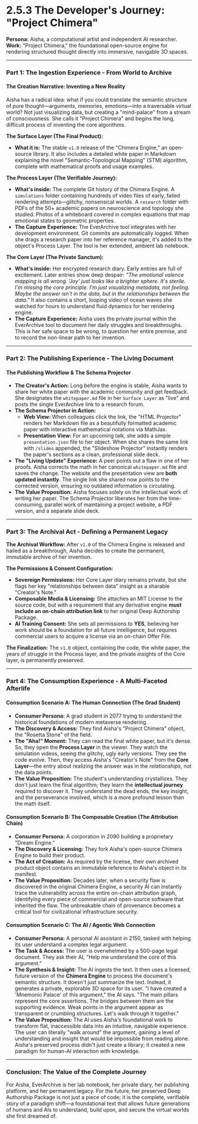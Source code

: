 # 2.5.3 The Developer's Journey: "Project Chimera"

**Persona:** Aisha, a computational artist and independent AI researcher.
**Work:** "Project Chimera," the foundational open-source engine for rendering structured thought directly into immersive, navigable 3D spaces.

---

### **Part 1: The Ingestion Experience - From World to Archive**

#### **The Creation Narrative: Inventing a New Reality**
Aisha has a radical idea: what if you could translate the semantic structure of pure thought—arguments, memories, emotions—into a traversable virtual world? Not just visualizing data, but creating a "mind-palace" from a stream of consciousness. She calls it "Project Chimera" and begins the long, difficult process of inventing the core algorithms.

**The Surface Layer (The Final Product):**
*   **What it is:** The stable `v1.0` release of the "Chimera Engine," an open-source library. It also includes a detailed white paper in Markdown explaining the novel "Semantic-Topological Mapping" (STM) algorithm, complete with mathematical proofs and usage examples.

**The Process Layer (The Verifiable Journey):**
*   **What's inside:** The complete Git history of the Chimera Engine. A `simulations` folder containing hundreds of video files of early, failed rendering attempts—glitchy, nonsensical worlds. A `research` folder with PDFs of the 50+ academic papers on neuroscience and topology she studied. Photos of a whiteboard covered in complex equations that map emotional states to geometric properties.
*   **The Capture Experience:** The EverArchive tool integrates with her development environment. Git commits are automatically logged. When she drags a research paper into her reference manager, it's added to the object's Process Layer. The tool is her extended, ambient lab notebook.

**The Core Layer (The Private Sanctum):**
*   **What's inside:** Her encrypted research diary. Early entries are full of excitement. Later entries show deep despair: *"The emotional valence mapping is all wrong. 'Joy' just looks like a brighter sphere. It's sterile. I'm missing the core principle. I'm just visualizing metadata, not *feeling*. Maybe the answer isn't in the data, but in the *relationships between* the data."* It also contains a short, looping video of ocean waves she watched for hours to understand fluid dynamics for her rendering engine.
*   **The Capture Experience:** Aisha uses the private journal within the EverArchive tool to document her daily struggles and breakthroughs. This is her safe space to be wrong, to question her entire premise, and to record the non-linear path to her invention.

---

### **Part 2: The Publishing Experience - The Living Document**

#### **The Publishing Workflow & The Schema Projector**
*   **The Creator's Action:** Long before the engine is stable, Aisha wants to share her white paper with the academic community and get feedback. She designates the `whitepaper.md` file in her `Surface Layer` as "live" and posts the single EverArchive link to a research forum.
*   **The Schema Projector in Action:**
    *   **Web View:** When colleagues click the link, the "HTML Projector" renders her Markdown file as a beautifully formatted academic paper with interactive mathematical notations via MathJax.
    *   **Presentation View:** For an upcoming talk, she adds a simple `presentation.json` file to her object. When she shares the same link with `/slides` appended, the "Slideshow Projector" instantly renders the paper's sections as a clean, professional slide deck.
*   **The "Living Update" Experience:** A peer points out a flaw in one of her proofs. Aisha corrects the math in her canonical `whitepaper.md` file and saves the change. The website and the presentation view are **both updated instantly**. The single link she shared now points to the corrected version, ensuring no outdated information is circulating.
*   **The Value Proposition:** Aisha focuses solely on the intellectual work of writing her paper. The Schema Projector liberates her from the time-consuming, parallel work of maintaining a project website, a PDF version, and a separate slide deck.

---

### **Part 3: The Archival Act - Defining a Permanent Legacy**

**The Archival Workflow:**
After `v1.0` of the Chimera Engine is released and hailed as a breakthrough, Aisha decides to create the permanent, immutable archive of her invention.

**The Permissions & Consent Configuration:**
*   **Sovereign Permissions:** Her Core Layer diary remains private, but she flags her key "relationships between data" insight as a sharable "Creator's Note."
*   **Composable Media & Licensing:** She attaches an MIT License to the source code, but with a requirement that any derivative engine **must include an on-chain attribution link** to her original Deep Authorship Package.
*   **AI Training Consent:** She sets all permissions to **YES**, believing her work should be a foundation for all future intelligence, but requires commercial users to acquire a license via an on-chain Offer File.

**The Finalization:**
The `v1.0` object, containing the code, the white paper, the years of struggle in the Process layer, and the private insights of the Core layer, is permanently preserved.

---

### **Part 4: The Consumption Experience - A Multi-Faceted Afterlife**

#### **Consumption Scenario A: The Human Connection (The Grad Student)**
*   **Consumer Persona:** A grad student in 2077 trying to understand the historical foundations of modern metaverse rendering.
*   **The Discovery & Access:** They find Aisha's "Project Chimera" object, the "Rosetta Stone" of the field.
*   **The "Aha!" Moment:** They can read the final white paper, but it's dense. So, they open the **Process Layer** in the viewer. They watch the simulation videos, seeing the glitchy, ugly early versions. They see the code evolve. Then, they access Aisha's "Creator's Note" from the **Core Layer**—the entry about realizing the answer was in the *relationships*, not the data points.
*   **The Value Proposition:** The student's understanding crystallizes. They don't just learn the final algorithm; they learn the **intellectual journey** required to discover it. They understand the dead ends, the key insight, and the perseverance involved, which is a more profound lesson than the math itself.

#### **Consumption Scenario B: The Composable Creation (The Attribution Chain)**
*   **Consumer Persona:** A corporation in 2090 building a proprietary "Dream Engine."
*   **The Discovery & Licensing:** They fork Aisha's open-source Chimera Engine to build their product.
*   **The Act of Creation:** As required by the license, their own archived product object contains an immutable reference to Aisha's object in its manifest.
*   **The Value Proposition:** Decades later, when a security flaw is discovered in the original Chimera Engine, a security AI can instantly trace the vulnerability across the entire on-chain attribution graph, identifying every piece of commercial and open-source software that inherited the flaw. The unbreakable chain of provenance becomes a critical tool for civilizational infrastructure security.

#### **Consumption Scenario C: The AI / Agentic Web Connection**
*   **Consumer Persona:** A personal AI assistant in 2150, tasked with helping its user understand a complex legal argument.
*   **The Task & Access:** The user is overwhelmed by a 500-page legal document. They ask their AI, "Help me understand the core of this argument."
*   **The Synthesis & Insight:** The AI ingests the text. It then uses a licensed, future version of the **Chimera Engine** to process the document's semantic structure. It doesn't just summarize the text. Instead, it generates a private, explorable 3D space for its user. "I have created a 'Mnemonic Palace' of this argument," the AI says. "The main pillars represent the core assertions. The bridges between them are the supporting evidence. Weak points in the argument appear as transparent or crumbling structures. Let's walk through it together."
*   **The Value Proposition:** The AI uses Aisha's foundational work to transform flat, inaccessible data into an intuitive, navigable experience. The user can literally "walk around" the argument, gaining a level of understanding and insight that would be impossible from reading alone. Aisha's preserved process didn't just create a library; it created a new paradigm for human-AI interaction with knowledge.
---

### **Conclusion: The Value of the Complete Journey**
For Aisha, EverArchive is her lab notebook, her private diary, her publishing platform, and her permanent legacy. For the future, her preserved Deep Authorship Package is not just a piece of code; it is the complete, verifiable story of a paradigm shift—a foundational text that allows future generations of humans and AIs to understand, build upon, and secure the virtual worlds she first dreamed of.